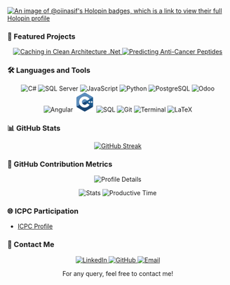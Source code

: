 <!-- Header
  <div align="center">
    <img alt="Hello, I'm Nasif"
  src="https://raw.githubusercontent.com/oii-nasif/oii-nasif/master/images/git_header.gif">
  </div>  -->

  [![An image of @oiinasif's Holopin badges, which is a link to view their full Holopin
  profile](https://holopin.me/oiinasif)](https://holopin.io/@oiinasif)

  ### 🚀 Featured Projects
  <p align="center">
    <a href="https://github.com/oii-nasif/Caching-in-Clean-Architecture-DotNet">
      <img
  src="https://github-readme-stats.vercel.app/api/pin/?username=oii-nasif&repo=Caching-in-Clean-Architecture-DotNet"
   alt="Caching in Clean Architecture .Net">
    </a>
    <a href="https://github.com/oii-nasif/Predicting-Anti-Cancer-Peptides">
      <img
  src="https://github-readme-stats.vercel.app/api/pin/?username=oii-nasif&repo=Predicting-Anti-Cancer-Peptides"
  alt="Predicting Anti-Cancer Peptides">
    </a>
  </p>

  ### 🛠️ Languages and Tools

  <p align="center">
    <img height="45" src="https://img.icons8.com/color/48/000000/c-sharp-logo.png" alt="C#">
    <img height="45" src="https://img.icons8.com/color/48/000000/microsoft-sql-server.png" alt="SQL Server">
    <img height="45" src="https://raw.githubusercontent.com/github/explore/80688e429a7d4ef2fca1e82350fe8e3517d3494d/
  topics/javascript/javascript.png" alt="JavaScript">
    <img height="45" src="https://raw.githubusercontent.com/github/explore/80688e429a7d4ef2fca1e82350fe8e3517d3494d/
  topics/python/python.png" alt="Python">
    <img height="45" src="https://www.postgresql.org/media/img/about/press/elephant.png" alt="PostgreSQL">
    <img height="45" src="https://cdn4.iconfinder.com/data/icons/logos-3/640/odoo_logo_rgb-512.png" alt="Odoo">
    <img height="45" src="https://img.icons8.com/color/48/000000/angularjs.png" alt="Angular">
    <img height="45"
  src="https://raw.githubusercontent.com/github/explore/80688e429a7d4ef2fca1e82350fe8e3517d3494d/topics/cpp/cpp.png"
   alt="C++">
    <img height="45" src="https://img.icons8.com/external-flaticons-lineal-color-flat-icons/64/000000/external-sql-c
  omputer-programming-flaticons-lineal-color-flat-icons.png" alt="SQL">
    <img height="45" src="https://img.icons8.com/color/48/000000/git.png" alt="Git">
    <img height="45" src="https://raw.githubusercontent.com/github/explore/80688e429a7d4ef2fca1e82350fe8e3517d3494d/
  topics/terminal/terminal.png" alt="Terminal">
    <img height="45" src="https://img.icons8.com/fluency/48/000000/texshop.png" alt="LaTeX">
  </p>

  ### 📊 GitHub Stats

  <p align="center">
    <a href="https://git.io/streak-stats"><img src="https://streak-stats.demolab.com?user=oii-nasif" alt="GitHub
  Streak" /></a>
  </p>

  ### 🎯 GitHub Contribution Metrics

  <p align="center">
    <img
  src="https://github-profile-summary-cards.vercel.app/api/cards/profile-details?username=oii-nasif&theme=default"
  alt="Profile Details">
  </p>

  <p align="center">
    <img src="https://github-profile-summary-cards.vercel.app/api/cards/stats?username=oii-nasif&theme=default"
  alt="Stats">
    <img
  src="https://github-profile-summary-cards.vercel.app/api/cards/productive-time?username=oii-nasif&theme=default"
  alt="Productive Time">
  </p>


  ### 🌐 ICPC Participation
  - [ICPC Profile](https://icpc.global/ICPCID/ENEK9F08IH5R)

  ### 💬 Contact Me

  <p align="center">
    <a href="https://bd.linkedin.com/in/oii-nasif">
      <img src="https://img.icons8.com/color/24/000000/linkedin.png" alt="LinkedIn">
    </a>
    <a href="https://github.com/oii-nasif">
      <img src="https://img.icons8.com/fluent/24/000000/github.png" alt="GitHub">
    </a>
    <a href="mailto:nasif.ishtiaque.islam@gmail.com">
      <img src="https://img.icons8.com/color/24/000000/gmail.png" alt="Email">
    </a>
  </p>

  <div align="center">

  For any query, feel free to contact me!

  </div>
